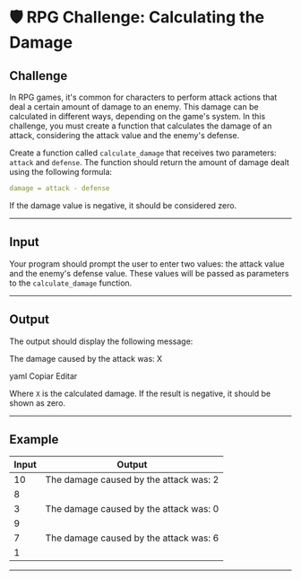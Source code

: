 # 🛡️ RPG Challenge: Calculating the Damage

## Challenge

In RPG games, it's common for characters to perform attack actions that deal a certain amount of damage to an enemy. This damage can be calculated in different ways, depending on the game's system. In this challenge, you must create a function that calculates the damage of an attack, considering the attack value and the enemy's defense.

Create a function called `calculate_damage` that receives two parameters: `attack` and `defense`. The function should return the amount of damage dealt using the following formula:

```yaml
damage = attack - defense
```

If the damage value is negative, it should be considered zero.

---

## Input

Your program should prompt the user to enter two values: the attack value and the enemy's defense value. These values will be passed as parameters to the `calculate_damage` function.

---

## Output

The output should display the following message:

The damage caused by the attack was: X

yaml
Copiar
Editar

Where `X` is the calculated damage. If the result is negative, it should be shown as zero.

---

## Example

| Input | Output                              |
|-------|-------------------------------------|
| 10    | The damage caused by the attack was: 2 |
| 8     |                                     |
| 3     | The damage caused by the attack was: 0 |
| 9     |                                     |
| 7     | The damage caused by the attack was: 6 |
| 1     |                                     |

---
